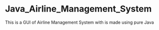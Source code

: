 # Java_Airline_Management_System
This is a GUI of Airline Management System with is made using pure Java
